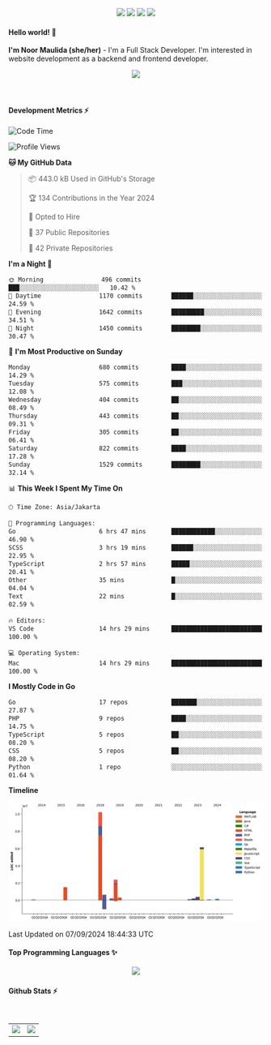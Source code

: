 <p align="center">
  <img src="https://dev.discordprofiles.me/badge/status/814439552055771206?simple=true">
  <img src="https://dev.discordprofiles.me/badge/playing/814439552055771206">
  <img src="https://dev.discordprofiles.me/badge/vscode/814439552055771206">
  <img src="https://dev.discordprofiles.me/badge/spotify/814439552055771206">
</p>

#### Hello world! 👋
**I'm Noor Maulida (she/her)** - I'm a Full Stack Developer. I'm interested in website development as a backend and frontend developer.

<p align="center">
  <img src="https://skillicons.dev/icons?i=go,laravel,nodejs,vue,express,ruby,python,mongodb,docker,aws,gcp" />
</p>
<br>

#### Development Metrics ⚡
<!--START_SECTION:waka-->
![Code Time](http://img.shields.io/badge/Code%20Time-530%20hrs%2015%20mins-blue)

![Profile Views](http://img.shields.io/badge/Profile%20Views-2-blue)

**🐱 My GitHub Data** 

> 📦 443.0 kB Used in GitHub's Storage 
 > 
> 🏆 134 Contributions in the Year 2024
 > 
> 💼 Opted to Hire
 > 
> 📜 37 Public Repositories 
 > 
> 🔑 42 Private Repositories 
 > 
**I'm a Night 🦉** 

```text
🌞 Morning                496 commits         ███░░░░░░░░░░░░░░░░░░░░░░   10.42 % 
🌆 Daytime                1170 commits        ██████░░░░░░░░░░░░░░░░░░░   24.59 % 
🌃 Evening                1642 commits        █████████░░░░░░░░░░░░░░░░   34.51 % 
🌙 Night                  1450 commits        ████████░░░░░░░░░░░░░░░░░   30.47 % 
```
📅 **I'm Most Productive on Sunday** 

```text
Monday                   680 commits         ████░░░░░░░░░░░░░░░░░░░░░   14.29 % 
Tuesday                  575 commits         ███░░░░░░░░░░░░░░░░░░░░░░   12.08 % 
Wednesday                404 commits         ██░░░░░░░░░░░░░░░░░░░░░░░   08.49 % 
Thursday                 443 commits         ██░░░░░░░░░░░░░░░░░░░░░░░   09.31 % 
Friday                   305 commits         ██░░░░░░░░░░░░░░░░░░░░░░░   06.41 % 
Saturday                 822 commits         ████░░░░░░░░░░░░░░░░░░░░░   17.28 % 
Sunday                   1529 commits        ████████░░░░░░░░░░░░░░░░░   32.14 % 
```


📊 **This Week I Spent My Time On** 

```text
🕑︎ Time Zone: Asia/Jakarta

💬 Programming Languages: 
Go                       6 hrs 47 mins       ████████████░░░░░░░░░░░░░   46.90 % 
SCSS                     3 hrs 19 mins       ██████░░░░░░░░░░░░░░░░░░░   22.95 % 
TypeScript               2 hrs 57 mins       █████░░░░░░░░░░░░░░░░░░░░   20.41 % 
Other                    35 mins             █░░░░░░░░░░░░░░░░░░░░░░░░   04.04 % 
Text                     22 mins             █░░░░░░░░░░░░░░░░░░░░░░░░   02.59 % 

🔥 Editors: 
VS Code                  14 hrs 29 mins      █████████████████████████   100.00 % 

💻 Operating System: 
Mac                      14 hrs 29 mins      █████████████████████████   100.00 % 
```

**I Mostly Code in Go** 

```text
Go                       17 repos            ███████░░░░░░░░░░░░░░░░░░   27.87 % 
PHP                      9 repos             ████░░░░░░░░░░░░░░░░░░░░░   14.75 % 
TypeScript               5 repos             ██░░░░░░░░░░░░░░░░░░░░░░░   08.20 % 
CSS                      5 repos             ██░░░░░░░░░░░░░░░░░░░░░░░   08.20 % 
Python                   1 repo              ░░░░░░░░░░░░░░░░░░░░░░░░░   01.64 % 
```



**Timeline**

![Lines of Code chart](https://raw.githubusercontent.com/noormaulida/noormaulida/main/assets/bar_graph.png)


 Last Updated on 07/09/2024 18:44:33 UTC
<!--END_SECTION:waka-->

#### Top Programming Languages ✨
<p align="center">
  <img src="https://api.githubtrends.io/user/svg/noormaulida/langs?time_range=one_year&include_private=true&compact=true&theme=dark" />
</p>

#### Github Stats ⚡
<p align="center">
  <table>
    <tr>
      <td>
        <img src="https://github-readme-streak-stats.herokuapp.com?user=noormaulida&theme=react&hide_border=true&mode=weekly" height="180" />
      </td>
      <td>
        <img src="https://github-readme-stats.vercel.app/api?username=noormaulida&theme=react&count_private=true&hide_border=true&line_height=20" height="180"/>
      </td>
    </tr>
</p>
<br>
